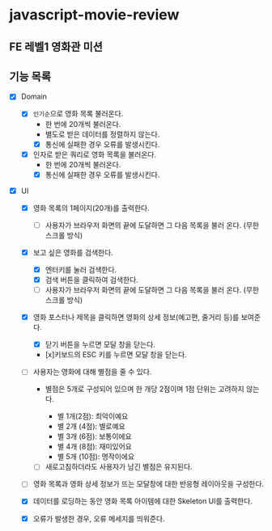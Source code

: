 # javascript-movie-review

## FE 레벨1 영화관 미션

## 기능 목록

- [x] Domain

  - [x] `인기순`으로 영화 목록 불러온다.
    - 한 번에 20개씩 불러온다.
    - 별도로 받은 데이터를 정렬하지 않는다.
    - [x] 통신에 실패한 경우 오류를 발생시킨다.
  - [x] 인자로 받은 쿼리로 영화 목록을 불러온다.
    - 한 번에 20개씩 불러온다.
    - [x] 통신에 실패한 경우 오류를 발생시킨다.

- [x] UI

  - [x] 영화 목록의 1페이지(20개)를 출력한다.

    - [ ] 사용자가 브라우저 화면의 끝에 도달하면 그 다음 목록을 불러 온다. (무한 스크롤 방식)

  - [x] 보고 싶은 영화를 검색한다.

    - [x] 엔터키를 눌러 검색한다.
    - [x] 검색 버튼을 클릭하여 검색한다.
    - [ ] 사용자가 브라우저 화면의 끝에 도달하면 그 다음 목록을 불러 온다. (무한 스크롤 방식)

  - [x] 영화 포스터나 제목을 클릭하면 영화의 상세 정보(예고편, 줄거리 등)를 보여준다.

    - [x] 닫기 버튼을 누르면 모달 창을 닫는다.
    - [x]키보드의 ESC 키를 누르면 모달 창을 닫는다.

  - [ ] 사용자는 영화에 대해 별점을 줄 수 있다.

    - 별점은 5개로 구성되어 있으며 한 개당 2점이며 1점 단위는 고려하지 않는다.

      - 별 1개(2점): 최악이예요
      - 별 2개 (4점): 별로예요
      - 별 3개 (6점): 보통이에요
      - 별 4개 (8점): 재미있어요
      - 별 5개 (10점): 명작이에요

    - [ ] 새로고침하더라도 사용자가 남긴 별점은 유지된다.

  - [ ] 영화 목록과 영화 상세 정보가 뜨는 모달창에 대한 반응형 레이아웃을 구성한다.
  - [x] 데이터를 로딩하는 동안 영화 목록 아이템에 대한 Skeleton UI를 출력한다.
  - [x] 오류가 발생한 경우, 오류 메세지를 띄워준다.
